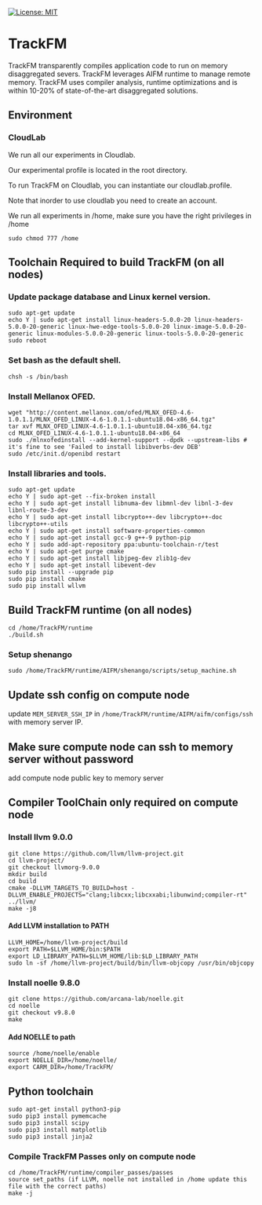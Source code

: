 [![License: MIT](https://img.shields.io/badge/License-MIT-yellow.svg)](https://opensource.org/licenses/MIT)

# TrackFM

TrackFM transparently compiles application code 
to run on memory disaggregated severs. TrackFM 
leverages AIFM runtime to manage remote memory.
TrackFM uses compiler analysis, runtime optimizations
 and is within 10-20% of 
state-of-the-art disaggregated solutions. 

## Environment
### CloudLab

We run all our experiments in Cloudlab.

Our experimental profile is located in the root directory.

To run TrackFM on Cloudlab, you can instantiate our cloudlab.profile.

Note that inorder to use cloudlab you need to create an account.

We run all experiments in /home, make sure you have the right privileges in /home 
```
sudo chmod 777 /home
```

## Toolchain Required to build TrackFM (on all nodes)

### Update package database and Linux kernel version.
```
sudo apt-get update
echo Y | sudo apt-get install linux-headers-5.0.0-20 linux-headers-5.0.0-20-generic linux-hwe-edge-tools-5.0.0-20 linux-image-5.0.0-20-generic linux-modules-5.0.0-20-generic linux-tools-5.0.0-20-generic
sudo reboot
```
### Set bash as the default shell.
```
chsh -s /bin/bash
```
### Install Mellanox OFED.
```
wget "http://content.mellanox.com/ofed/MLNX_OFED-4.6-1.0.1.1/MLNX_OFED_LINUX-4.6-1.0.1.1-ubuntu18.04-x86_64.tgz"
tar xvf MLNX_OFED_LINUX-4.6-1.0.1.1-ubuntu18.04-x86_64.tgz
cd MLNX_OFED_LINUX-4.6-1.0.1.1-ubuntu18.04-x86_64
sudo ./mlnxofedinstall --add-kernel-support --dpdk --upstream-libs # it's fine to see 'Failed to install libibverbs-dev DEB'
sudo /etc/init.d/openibd restart
```
### Install libraries and tools.
```
sudo apt-get update
echo Y | sudo apt-get --fix-broken install
echo Y | sudo apt-get install libnuma-dev libmnl-dev libnl-3-dev libnl-route-3-dev
echo Y | sudo apt-get install libcrypto++-dev libcrypto++-doc libcrypto++-utils
echo Y | sudo apt-get install software-properties-common
echo Y | sudo apt-get install gcc-9 g++-9 python-pip
echo Y | sudo add-apt-repository ppa:ubuntu-toolchain-r/test
echo Y | sudo apt-get purge cmake
echo Y | sudo apt-get install libjpeg-dev zlib1g-dev
echo Y | sudo apt-get install libevent-dev
sudo pip install --upgrade pip
sudo pip install cmake
sudo pip install wllvm
```
## Build TrackFM runtime (on all nodes)
```
cd /home/TrackFM/runtime
./build.sh
```
### Setup shenango
```
sudo /home/TrackFM/runtime/AIFM/shenango/scripts/setup_machine.sh
```
## Update ssh config on compute node 
update ```MEM_SERVER_SSH_IP``` in ```/home/TrackFM/runtime/AIFM/aifm/configs/ssh``` with memory server IP.

## Make sure compute node can ssh to memory server without password
add compute node public key to memory server

## Compiler ToolChain only required on compute node

### Install llvm 9.0.0
```
git clone https://github.com/llvm/llvm-project.git
cd llvm-project/ 
git checkout llvmorg-9.0.0
mkdir build
cd build
cmake -DLLVM_TARGETS_TO_BUILD=host -DLLVM_ENABLE_PROJECTS="clang;libcxx;libcxxabi;libunwind;compiler-rt"  ../llvm/
make -j8
```
#### Add LLVM installation to PATH

```
LLVM_HOME=/home/llvm-project/build
export PATH=$LLVM_HOME/bin:$PATH
export LD_LIBRARY_PATH=$LLVM_HOME/lib:$LD_LIBRARY_PATH
sudo ln -sf /home/llvm-project/build/bin/llvm-objcopy /usr/bin/objcopy
```

### Install noelle 9.8.0
```
git clone https://github.com/arcana-lab/noelle.git
cd noelle
git checkout v9.8.0
make
```
#### Add NOELLE to path
```
source /home/noelle/enable
export NOELLE_DIR=/home/noelle/
export CARM_DIR=/home/TrackFM/
```
## Python toolchain
```
sudo apt-get install python3-pip
sudo pip3 install pymemcache
sudo pip3 install scipy
sudo pip3 install matplotlib
sudo pip3 install jinja2
```
### Compile TrackFM Passes only on compute node
```
cd /home/TrackFM/runtime/compiler_passes/passes
source set_paths (if LLVM, noelle not installed in /home update this file with the correct paths)
make -j
```



